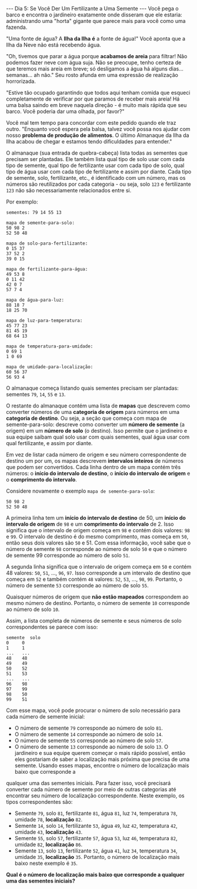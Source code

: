 --- Dia 5: Se Você Der Um Fertilizante a Uma Semente ---
Você pega o barco e encontra o jardineiro exatamente onde disseram que ele estaria: administrando uma "horta" gigante que parece mais para você como uma fazenda.

"Uma fonte de água? A **Ilha da Ilha** **é** a fonte de água!" Você aponta que a Ilha da Neve não está recebendo água.

"Oh, tivemos que parar a água porque **acabamos de areia** para filtrar! Não podemos fazer neve com água suja. Não se preocupe, tenho certeza de que teremos mais areia em breve; só desligamos a água há alguns dias... semanas... ah não." Seu rosto afunda em uma expressão de realização horrorizada.

"Estive tão ocupado garantindo que todos aqui tenham comida que esqueci completamente de verificar por que paramos de receber mais areia! Há uma balsa saindo em breve naquela direção - é muito mais rápida que seu barco. Você poderia dar uma olhada, por favor?"

Você mal tem tempo para concordar com este pedido quando ele traz outro. "Enquanto você espera pela balsa, talvez você possa nos ajudar com nosso **problema de produção de alimentos**. O último Almanaque da Ilha da Ilha acabou de chegar e estamos tendo dificuldades para entender."

O almanaque (sua entrada de quebra-cabeça) lista todas as sementes que precisam ser plantadas. Ele também lista qual tipo de solo usar com cada tipo de semente, qual tipo de fertilizante usar com cada tipo de solo, qual tipo de água usar com cada tipo de fertilizante e assim por diante. Cada tipo de semente, solo, fertilizante, etc., é identificado com um número, mas os números são reutilizados por cada categoria - ou seja, solo `123` e fertilizante `123` não são necessariamente relacionados entre si.

Por exemplo:
```
sementes: 79 14 55 13

mapa de semente-para-solo:
50 98 2
52 50 48

mapa de solo-para-fertilizante:
0 15 37
37 52 2
39 0 15

mapa de fertilizante-para-água:
49 53 8
0 11 42
42 0 7
57 7 4

mapa de água-para-luz:
88 18 7
18 25 70

mapa de luz-para-temperatura:
45 77 23
81 45 19
68 64 13

mapa de temperatura-para-umidade:
0 69 1
1 0 69

mapa de umidade-para-localização:
60 56 37
56 93 4
```
O almanaque começa listando quais sementes precisam ser plantadas: sementes `79`, `14`, `55` e `13`.

O restante do almanaque contém uma lista de **mapas** que descrevem como converter números de uma **categoria de origem** para números em uma **categoria de destino**. Ou seja, a seção que começa com mapa de semente-para-solo: descreve como converter um **número de semente** (a origem) em um **número de solo** (o destino). Isso permite que o jardineiro e sua equipe saibam qual solo usar com quais sementes, qual água usar com qual fertilizante, e assim por diante.

Em vez de listar cada número de origem e seu número correspondente de destino um por um, os mapas descrevem **intervalos inteiros** de números que podem ser convertidos. Cada linha dentro de um mapa contém três números: o **início do intervalo de destino**, o **início do intervalo de origem** e o **comprimento do intervalo**.

Considere novamente o exemplo `mapa de semente-para-solo`:

```
50 98 2
52 50 48
```
A primeira linha tem um **início do intervalo de destino** de 50, um **início do intervalo de origem** de `98` e um **comprimento do intervalo** de 2. Isso significa que o intervalo de origem começa em `98` e contém dois valores: `98` e `99`. O intervalo de destino é do mesmo comprimento, mas começa em `50`, então seus dois valores são `50` e 51. Com essa informação, você sabe que o número de semente `98` corresponde ao número de solo `50` e que o número de semente 99 corresponde ao número de solo `51`.

A segunda linha significa que o intervalo de origem começa em `50` e contém 48 valores: `50`, `51`, ..., `96`, `97`. Isso corresponde a um intervalo de destino que começa em `52` e também contém `48` valores: `52`, `53`, ..., `98`, `99`. Portanto, o número de semente `53` corresponde ao número de solo `55`.

Quaisquer números de origem que **não estão mapeados** correspondem ao mesmo número de destino. Portanto, o número de semente `10` corresponde ao número de solo `10`.

Assim, a lista completa de números de semente e seus números de solo correspondentes se parece com isso:
```
semente  solo
0     0
1     1
...   ...
48    48
49    49
50    52
51    53
...   ...
96    98
97    99
98    50
99    51
```
Com esse mapa, você pode procurar o número de solo necessário para cada número de semente inicial:

- O número de semente `79` corresponde ao número de solo `81`.
- O número de semente `14` corresponde ao número de solo `14`.
- O número de semente `55` corresponde ao número de solo `57`.
- O número de semente `13` corresponde ao número de solo `13`.
O jardineiro e sua equipe querem começar o mais rápido possível, então eles gostariam de saber a localização mais próxima que precisa de uma semente. Usando esses mapas, encontre o número de localização mais baixo que corresponde a

 qualquer uma das sementes iniciais. Para fazer isso, você precisará converter cada número de semente por meio de outras categorias até encontrar seu número de localização correspondente. Neste exemplo, os tipos correspondentes são:

- Semente `79`, solo `81`, fertilizante `81`, água `81`, luz `74`, temperatura `78`, umidade `78`, **localização** `82`.
- Semente `14`, solo `14`, fertilizante `53`, água `49`, luz `42`, temperatura `42`, umidade `43`, **localização** `43`.
- Semente `55`, solo `57`, fertilizante `57`, água `53`, luz `46`, temperatura `82`, umidade `82`, **localização** `86`.
- Semente `13`, solo `13`, fertilizante `52`, água `41`, luz `34`, temperatura `34`, umidade `35`, **localização** `35`.
Portanto, o número de localização mais baixo neste exemplo é `35`.

**Qual é o número de localização mais baixo que corresponde a qualquer uma das sementes iniciais?**